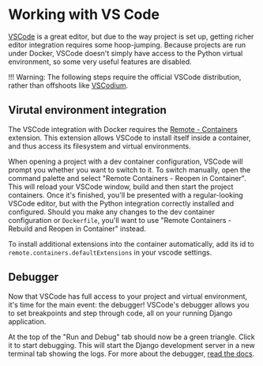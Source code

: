 # Working with VS Code

[VSCode](https://code.visualstudio.com/) is a great editor, but due to the way project is set up, getting richer editor integration requires some hoop-jumping. Because projects are run under Docker, VSCode doesn't simply have access to the Python virtual environment, so some very useful features are disabled.

!!! Warning: The following steps require the official VSCode distribution, rather than offshoots like [VSCodium](https://vscodium.com/).

## Virutal environment integration

The VSCode integration with Docker requires the [Remote - Containers](https://marketplace.visualstudio.com/items?itemName=ms-vscode-remote.remote-containers) extension. This extension allows VSCode to install itself inside a container, and thus access its filesystem and virtual environments.

When opening a project with a dev container configuration, VSCode will prompt you whether you want to switch to it. To switch manually, open the command palette and select "Remote Containers - Reopen in Container". This will reload your VSCode window, build and then start the project containers. Once it's finished, you'll be presented with a regular-looking VSCode editor, but with the Python integration correctly installed and configured. Should you make any changes to the dev container configuration or `Dockerfile`, you'll want to use "Remote Containers - Rebuild and Reopen in Container" instead.

To install additional extensions into the container automatically, add its id to `remote.containers.defaultExtensions` in your vscode settings.

## Debugger

Now that VSCode has full access to your project and virtual environment, it's time for the main event: the debugger! VSCode's debugger allows you to set breakpoints and step through code, all on your running Django application.

At the top of the "Run and Debug" tab should now be a green triangle. Click it to start debugging. This will start the Django development server in a new terminal tab showing the logs. For more about the debugger, [read the docs](https://code.visualstudio.com/Docs/editor/debugging).
